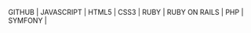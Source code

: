 GITHUB | 
JAVASCRIPT | 
HTML5 | 
CSS3 | 
RUBY | 
RUBY ON RAILS | 
PHP | 
SYMFONY | 
































